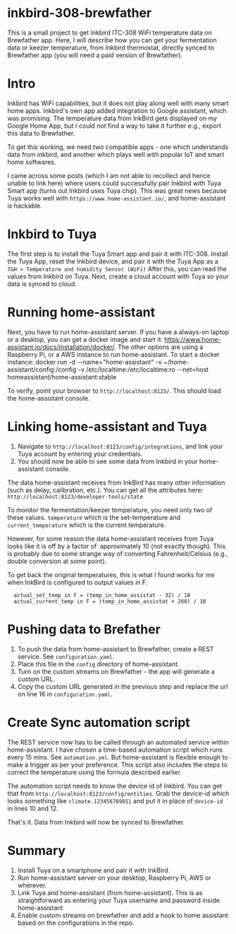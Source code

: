 # inkbird-308-brewfather

This is a small project to get Inkbird ITC-308 WiFi temperature data on Brewfather app. Here, I will describe how you can get your 
fermentation data or keezer temperature, from Inkbird thermostat, directly synced to Brewfather app (you will need a paid version of Brewfather).

# Intro
Inkbird has WiFi capabilities, but it does not play along well with many smart home apps. Inkbird's own app added integration to Google assistant,
which was promising. 
The temperature data from InkBird gets displayed on my Google Home App, but I could not find a way to take it further e.g., export this data to Brewfather.

To get this working, we need two compatible apps - one which understands data from inkbird, and another which plays well with popular IoT
and smart home softwares. 

I came across some posts (which I am not able to recollect and hence unable to link here) where users could successfully pair Inkbird with Tuya Smart app
(turns out Inkbird uses Tuya chip). This was great news because Tuya works well with `https://www.home-assistant.io/`, and home-assistant is hackable.

# Inkbird to Tuya

The first step is to install the Tuya Smart app and pair it with ITC-308. Install the Tuya App, reset the Inkbird device, and pair it with the Tuya App as a
`T&H > Temperature and humidity Sensor (WiFi)`
After this, you can read the values from Inkbird on Tuya. Next, create a cloud account with Tuya so your data is synced to cloud. 

# Running home-assistant

Next, you have to run home-assistant server. If you have a always-on laptop or a desktop, you can get a docker image
and start it: https://www.home-assistant.io/docs/installation/docker/. The other options are using a Raspberry Pi, or a AWS instance to run home-assistant.
To start a docker instance:
    docker run -d --name="home-assistant" -v ~/home-assistant/config:/config -v /etc/localtime:/etc/localtime:ro --net=host homeassistant/home-assistant:stable

To verify, point your browser to `http://localhost:8123/`. This should load the home-assistant console.

# Linking home-assistant and Tuya
1. Navigate to `http://localhost:8123/config/integrations`, and link your Tuya account by entering your credentials.
2. You should now be able to see some data from Inkbird in your home-assistant console.

The data home-assistant receives from InkBird has many other information (such as delay, calibration, etc.). You can get all the attributes here: `http://localhost:8123/developer-tools/state`

To monitor the fermentation/keezer temperature, you need only two of these values. `temperature` which is the set-temperature and `current_temperature` 
which is the current temperature.

However, for some reason the data home-assistant receives from Tuya looks like it is off by a factor of  approximately 10 (not exactly though).
This is probably due to some strange way of converting Fahrenheit/Celsius (e.g., double conversion at some point).

To get back the original temperatures, this is what I found works for me when InkBird is configured to output values in F.
    
      actual_set_temp in F = (temp_in_home_assistat - 32) / 18
      actual_current_temp in F = (temp_in_home_assistat + 288) / 10

# Pushing data to Brefather
1. To push the data from home-assistant to Brewfather, create a REST service. See `configuration.yaml`.
2. Place this file in the `config` directory of home-assistant.
3. Turn on the custom streams on Brewfather - the app will generate a custom URL.
4. Copy the custom URL generated in the previous step and replace the url on line 16 in `configuration.yaml`.

# Create Sync automation script
The REST service now has to be called through an automated service within home-assistant.
I have chosen a time-based automation script which runs every 15 mins.
See `automation.yml`. But home-assistant is flexible enough to make a trigger as per your preference.
This script also includes the steps to correct the temperature using the formula described earlier.

The automation script needs to know the device id of Inkbird. You can get that from `http://localhost:8123/config/entities`.
Grab the device-id which looks something like `climate.123456789011` and put it in place of `device-id` in lines 10 and 12.

That's it. Data from Inkbird will now be synced to Brewfather.

# Summary
1. Install Tuya on a smartphone and pair it with InkBird.
2. Run home-assistant server on your desktop, Raspberry Pi, AWS or wherever.
3. Link Tuya and home-assistant (from home-assistant). This is as straightforward as entering your Tuya username and password inside home-assistant
4. Enable custom streams on brewfather and add a hook to home assistant based on the configurations in the repo.
